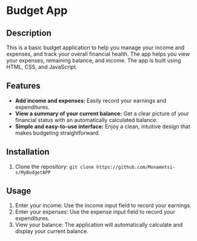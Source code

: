 # Budget App

## Description

This is a basic budget application to help you manage your income and expenses, and track your overall financial health. The app helps you view your expenses, remaining balance, and income. The app is built using HTML, CSS, and JavaScript.

## Features

* **Add income and expenses:** Easily record your earnings and expenditures.
* **View a summary of your current balance:** Get a clear picture of your financial status with an automatically calculated balance.
* **Simple and easy-to-use interface:** Enjoy a clean, intuitive design that makes budgeting straightforward.

## Installation

1.  Clone the repository: `git clone https://github.com/Monametsi-s/MyBudgetAPP`

## Usage

1.  Enter your income: Use the income input field to record your earnings.
2.  Enter your expenses: Use the expense input field to record your expenditures.
3.  View your balance: The application will automatically calculate and display your current balance.

